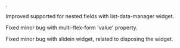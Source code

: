 .

Improved supported for nested fields with list-data-manager widget.

Fixed minor bug with multi-flex-form 'value' property.

Fixed minor bug with slidein widget, related to disposing the widget.